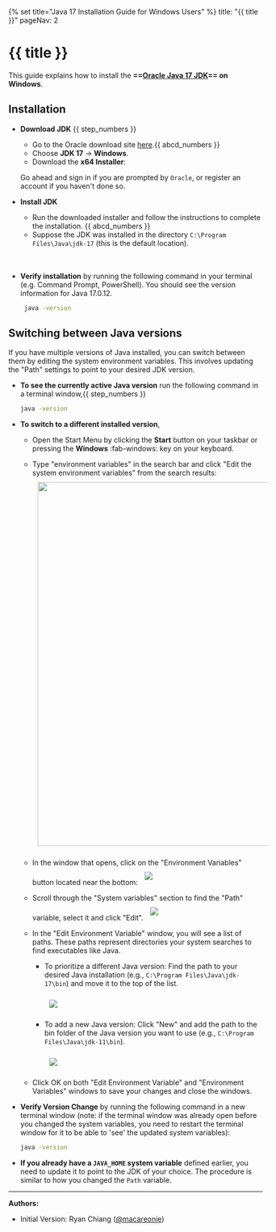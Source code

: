 {% set title="Java 17 Installation Guide for Windows Users" %}
<frontmatter>
title: "{{ title }}"
pageNav: 2
</frontmatter>

# {{ title }}

This guide explains how to install the **==[Oracle Java 17 JDK](https://www.oracle.com/java/technologies/downloads/#java17)== on Windows**.

## Installation

* **Download JDK** {{ step_numbers }}
   * Go to the Oracle download site [here](https://www.oracle.com/java/technologies/downloads/#java17).{{ abcd_numbers }}
   * Choose **JDK 17** &rarr; **Windows**.
   * Download the **x64 Installer**:
   <pic src="images/javaInstallationWindows/java_installer_windows.png" width="800">
   
   <box type="tip" seamless>

   Go ahead and sign in if you are prompted by `Oracle`, or register an account if you haven't done so.
   </box>

* **Install JDK**
   * Run the downloaded installer and follow the instructions to complete the installation. {{ abcd_numbers }}
   * Suppose the JDK was installed in the directory `C:\Program Files\Java\jdk-17` (this is the default location).
   <br>
   <br>

* **Verify installation** by running the following command in your terminal (e.g. Command Prompt, PowerShell). You should see the version information for Java 17.0.12. 
  ```bash
   java -version
   ```

<!-- ======================================================================= -->

## Switching between Java versions

If you have multiple versions of Java installed, you can switch between them by editing the system environment variables. This involves updating the "Path" settings to point to your desired JDK version.

* **To see the currently active Java version** run the following command in a terminal window,{{ step_numbers }}
  ```bash
  java -version
  ```
* **To switch to a different installed version**,
   * Open the Start Menu by clicking the **Start** button on your taskbar or pressing the **Windows** :fab-windows: key on your keyboard.
   * Type "environment variables" in the search bar and click "Edit the system environment variables" from the search results:
     <img src="images/javaInstallationWindows/edit_system_env_var.png" width="720" style="padding: 10px;">
   * In the window that opens, click on the "Environment Variables" button located near the bottom:
     <img src="images/javaInstallationWindows/env_var_button.png" style="padding: 10px;">
   * Scroll through the "System variables" section to find the "Path" variable, select it and click "Edit".
     <img src="images/javaInstallationWindows/edit_path_button.png" style="padding: 10px;">
   * In the "Edit Environment Variable" window, you will see a list of paths. These paths represent directories your system searches to find executables like Java.
      * To prioritize a different Java version: Find the path to your desired Java installation (e.g., `C:\Program Files\Java\jdk-17\bin`) and move it to the top of the list.
     
        <img src="images/javaInstallationWindows/move_path_button.png" style="padding: 10px;">
     
      * To add a new Java version: Click "New" and add the path to the bin folder of the Java version you want to use (e.g., `C:\Program Files\Java\jdk-11\bin`).
      
        <img src="images/javaInstallationWindows/new_path_button.png" style="padding: 10px;">
  
   * Click OK on both "Edit Environment Variable" and "Environment Variables" windows to save your changes and close the windows.
* **Verify Version Change** by running the following command in a new terminal window (note: if the terminal window was already open before you changed the system variables, you need to restart the terminal window for it to be able to 'see' the updated system variables):
   ```bash
   java -version
   ```
* **If you already have a `JAVA_HOME` system variable** defined earlier, you need to update it to point to the JDK of your choice. The procedure is similar to how you changed the `Path` variable.
--------------------------------------------------------------------------------

**Authors:**
* Initial Version: Ryan Chiang ([@macareonie](https://github.com/macareonie))
